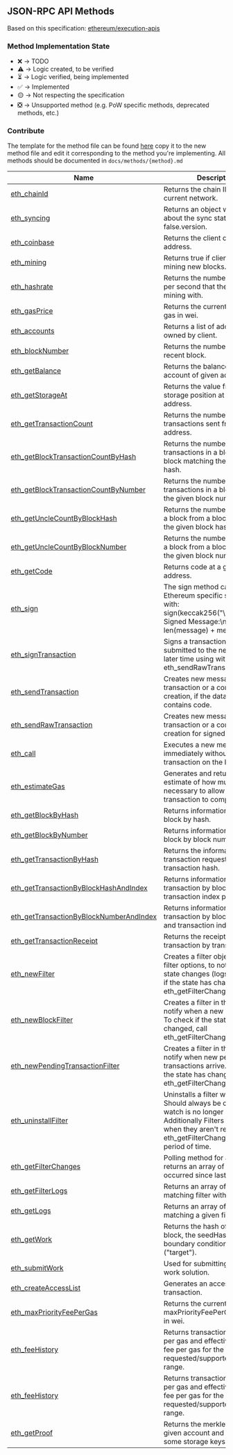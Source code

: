 ## JSON-RPC API Methods

Based on this specification: [ethereum/execution-apis](https://github.com/ethereum/execution-apis)

### Method Implementation State

- ❌ -> TODO
- ⚠️ -> Logic created, to be verified
- ⏳ -> Logic verified, being implemented
- ✅ -> Implemented
- 🟡 -> Not respecting the specification
- ❎ -> Unsupported method (e.g. PoW specific methods, deprecated methods, etc.)

### Contribute

The template for the method file can be found [here](docs/contributing/method_template.md) copy it to the new method file and edit it corresponding to the method you're implementing.
All methods should be documented in `docs/methods/{method}.md`

| Name                                                                                            | Description                                                                                                                                                                                        | State |
| ----------------------------------------------------------------------------------------------- | -------------------------------------------------------------------------------------------------------------------------------------------------------------------------------------------------- | ----- |
| [eth_chainId](docs/methods/eth_chainId)                                                         | Returns the chain ID of the current network.                                                                                                                                                       | ✅     |
| [eth_syncing](docs/methods/eth_syncing)                                                         | Returns an object with data about the sync status or false.version.                                                                                                                                | ✅     |
| [eth_coinbase](docs/methods/eth_coinbase)                                                       | Returns the client coinbase address.                                                                                                                                                               | ❌     |
| [eth_mining](docs/methods/eth_mining)                                                           | Returns true if client is actively mining new blocks.                                                                                                                                              | ❎     |
| [eth_hashrate](docs/methods/eth_hashrate)                                                       | Returns the number of hashes per second that the node is mining with.                                                                                                                              | ❎     |
| [eth_gasPrice](docs/methods/eth_gasPrice)                                                       | Returns the current price per gas in wei.                                                                                                                                                          | ❌     |
| [eth_accounts](docs/methods/eth_accounts)                                                       | Returns a list of addresses owned by client.                                                                                                                                                       | ✅    |
| [eth_blockNumber](docs/methods/eth_blockNumber)                                                 | Returns the number of most recent block.                                                                                                                                                           | ❌     |
| [eth_getBalance](docs/methods/eth_getBalances)                                                  | Returns the balance of the account of given address.                                                                                                                                               | ❌     |
| [eth_getStorageAt](docs/methods/eth_getStorageAt)                                               | Returns the value from a storage position at a given address.                                                                                                                                      | ❌     |
| [eth_getTransactionCount](docs/methods/eth_getTransactionCount)                                 | Returns the number of transactions sent from an address.                                                                                                                                           | ❌     |
| [eth_getBlockTransactionCountByHash](docs/methods/eth_getBlockTransactionCountByHash)           | Returns the number of transactions in a block from a block matching the given block hash.                                                                                                          | ❌     |
| [eth_getBlockTransactionCountByNumber](docs/methods/eth_getBlockTransactionCountByNumber)       | Returns the number of transactions in a block matching the given block number.                                                                                                                     | ❌     |
| [eth_getUncleCountByBlockHash](docs/methods/eth_getUncleCountByBlockHashs)                      | Returns the number of uncles in a block from a block matching the given block hash.                                                                                                                | ❌     |
| [eth_getUncleCountByBlockNumber](docs/methods/eth_getUncleCountByBlockNumber)                   | Returns the number of uncles in a block from a block matching the given block number.                                                                                                              | ❌     |
| [eth_getCode](docs/methods/eth_getCode)                                                         | Returns code at a given address.                                                                                                                                                                   | ✅     |
| [eth_sign](docs/methods/eth_sign)                                                               | The sign method calculates an Ethereum specific signature with: sign(keccak256("\x19Ethereum Signed Message:\n" + len(message) + message))).                                                       | ❌     |
| [eth_signTransaction](docs/methods/eth_signTransaction)                                         | Signs a transaction that can be submitted to the network at a later time using with eth_sendRawTransaction.                                                                                        | ❌     |
| [eth_sendTransaction](docs/methods/eth_sendTransaction)                                         | Creates new message call transaction or a contract creation, if the data field contains code.                                                                                                      | ❌     |
| [eth_sendRawTransaction](docs/methods/eth_sendRawTransaction)                                   | Creates new message call transaction or a contract creation for signed transactions.                                                                                                               | ❌     |
| [eth_call](docs/methods/eth_call)                                                               | Executes a new message call immediately without creating a transaction on the blockchain.                                                                                                         | ❌     |
| [eth_estimateGas](docs/methods/eth_estimateGas)                                                 | Generates and returns an estimate of how much gas is necessary to allow the transaction to complete.                                                                                               | ❌     |
| [eth_getBlockByHash](docs/methods/eth_getBlockByHash)                                           | Returns information about a block by hash.                                                                                                                                                         | ✅     |
| [eth_getBlockByNumber](docs/methods/eth_getBlockByNumber)                                       | Returns information about a block by block number.                                                                                                                                                 | ✅     |
| [eth_getTransactionByHash](docs/methods/eth_getTransactionByHash)                               | Returns the information about a transaction requested by transaction hash.                                                                                                                         | ❌     |
| [eth_getTransactionByBlockHashAndIndex](docs/methods/eth_getTransactionByBlockHashAndIndex)     | Returns information about a transaction by block hash and transaction index position.                                                                                                              | ❌     |
| [eth_getTransactionByBlockNumberAndIndex](docs/methods/eth_getTransactionByBlockNumberAndIndex) | Returns information about a transaction by block number and transaction index position.                                                                                                            | ❌     |
| [eth_getTransactionReceipt](docs/methods/eth_getTransactionReceipt)                             | Returns the receipt of a transaction by transaction hash.                                                                                                                                          | ❌     |
| [eth_newFilter](docs/methods/eth_newFilter)                                                     | Creates a filter object, based on filter options, to notify when the state changes (logs). To check if the state has changed, call eth_getFilterChanges.                                           | ❌     |
| [eth_newBlockFilter](docs/methods/eth_newBlockFilter)                                           | Creates a filter in the node, to notify when a new block arrives. To check if the state has changed, call eth_getFilterChanges.                                                                    | ❌     |
| [eth_newPendingTransactionFilter](docs/methods/eth_newPendingTransactionFilter)                 | Creates a filter in the node, to notify when new pending transactions arrive. To check if the state has changed, call eth_getFilterChanges.                                                        | ❌     |
| [eth_uninstallFilter](docs/methods/eth_uninstallFilter)                                         | Uninstalls a filter with given id. Should always be called when watch is no longer needed. Additionally Filters timeout when they aren't requested with eth_getFilterChanges for a period of time. | ❌     |
| [eth_getFilterChanges](docs/methods/eth_getFilterChanges)                                       | Polling method for a filter, which returns an array of logs which occurred since last poll.                                                                                                        | ❌     |
| [eth_getFilterLogs](docs/methods/eth_getFilterLogs)                                             | Returns an array of all logs matching filter with given id.                                                                                                                                        | ❌     |
| [eth_getLogs](docs/methods/eth_getLogs)                                                         | Returns an array of all logs matching a given filter object.                                                                                                                                       | ❌     |
| [eth_getWork](docs/methods/eth_getWork)                                                         | Returns the hash of the current block, the seedHash, and the boundary condition to be met ("target").                                                                                              | ❎     |
| [eth_submitWork](docs/methods/eth_submitWork)                                                   | Used for submitting a proof-of-work solution.                                                                                                                                                      | ❌     |
| [eth_createAccessList](docs/methods/eth_createAccessList)                                       | Generates an access list for a transaction.                                                                                                                                                        | ❌     |
| [eth_maxPriorityFeePerGas](docs/methods/eth_maxPriorityFeePerGas)                               | Returns the current maxPriorityFeePerGas per gas in wei.                                                                                                                                           | ❌     |
| [eth_feeHistory](docs/methods/eth_feeHistory)                                                   | Returns transaction base fee per gas and effective priority fee per gas for the requested/supported block range.                                                                                   | ❌     |
| [eth_feeHistory](docs/methods/eth_feeHistory)                                                   | Returns transaction base fee per gas and effective priority fee per gas for the requested/supported block range.                                                                                   | ❌     |
| [eth_getProof](docs/methods/eth_getProof)                                                       | Returns the merkle proof for a given account and optionally some storage keys.                                                                                                                     | ❌     |